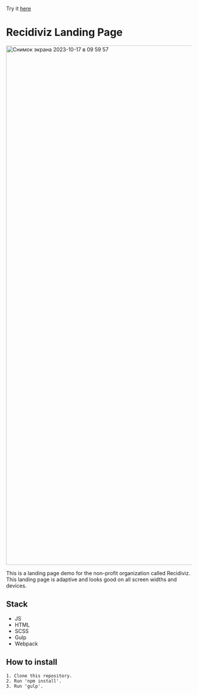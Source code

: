 Try it [here](https://recidiviz.vercel.app/)

# Recidiviz Landing Page
<img width="1407" alt="Снимок экрана 2023-10-17 в 09 59 57" src="https://github.com/georgy-p/recidiviz-landing/assets/81578359/6ae3d201-6978-41e1-aad5-1fc486080657">

This is a landing page demo for the non-profit organization called Recidiviz. This landing page is adaptive and looks good on all screen widths and devices.

## Stack
- JS
- HTML
- SCSS
- Gulp
- Webpack

## How to install

```
1. Clone this repository.
2. Run 'npm install'.
3. Run 'gulp'.
